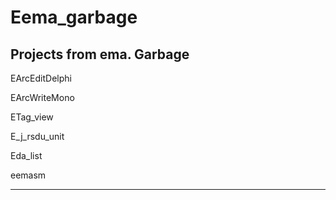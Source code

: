 # Eema_garbage

  Projects from ema. Garbage 
----------------------------------
  EArcEditDelphi
  
  EArcWriteMono

  ETag_view

  E_j_rsdu_unit

  Eda_list

  eemasm

-----------------------------------  